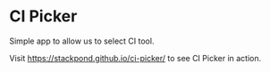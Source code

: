 # CI Picker

Simple app to allow us to select CI tool. 

Visit https://stackpond.github.io/ci-picker/ to see CI Picker in action.
